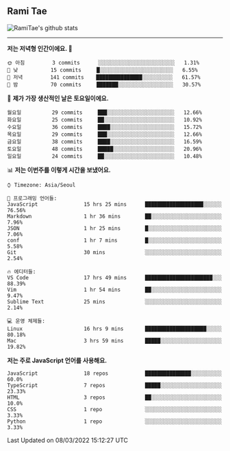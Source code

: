 ## Rami Tae

![RamiTae's github stats](https://github-readme-stats.vercel.app/api?username=RamiTae&show_icons=true&theme=tokyonight)

---
<!--START_SECTION:waka-->
**저는 저녁형 인간이에요. 🦉** 

```text
🌞 아침         3 commits      ░░░░░░░░░░░░░░░░░░░░░░░░░   1.31% 
🌆 낮　         15 commits     █░░░░░░░░░░░░░░░░░░░░░░░░   6.55% 
🌃 저녁         141 commits    ███████████████░░░░░░░░░░   61.57% 
🌙 밤　         70 commits     ███████░░░░░░░░░░░░░░░░░░   30.57%

```
📅 **제가 가장 생산적인 날은 토요일이에요.** 

```text
월요일          29 commits     ███░░░░░░░░░░░░░░░░░░░░░░   12.66% 
화요일          25 commits     ██░░░░░░░░░░░░░░░░░░░░░░░   10.92% 
수요일          36 commits     ████░░░░░░░░░░░░░░░░░░░░░   15.72% 
목요일          29 commits     ███░░░░░░░░░░░░░░░░░░░░░░   12.66% 
금요일          38 commits     ████░░░░░░░░░░░░░░░░░░░░░   16.59% 
토요일          48 commits     █████░░░░░░░░░░░░░░░░░░░░   20.96% 
일요일          24 commits     ██░░░░░░░░░░░░░░░░░░░░░░░   10.48%

```


📊 **저는 이번주를 이렇게 시간을 보냈어요.** 

```text
⌚︎ Timezone: Asia/Seoul

💬 프로그래밍 언어들: 
JavaScript               15 hrs 25 mins      ███████████████████░░░░░░   76.56% 
Markdown                 1 hr 36 mins        ██░░░░░░░░░░░░░░░░░░░░░░░   7.96% 
JSON                     1 hr 25 mins        █░░░░░░░░░░░░░░░░░░░░░░░░   7.06% 
conf                     1 hr 7 mins         █░░░░░░░░░░░░░░░░░░░░░░░░   5.58% 
Git                      30 mins             ░░░░░░░░░░░░░░░░░░░░░░░░░   2.54%

🔥 에디터들: 
VS Code                  17 hrs 49 mins      ██████████████████████░░░   88.39% 
Vim                      1 hr 54 mins        ██░░░░░░░░░░░░░░░░░░░░░░░   9.47% 
Sublime Text             25 mins             ░░░░░░░░░░░░░░░░░░░░░░░░░   2.14%

💻 운영 체제들: 
Linux                    16 hrs 9 mins       ████████████████████░░░░░   80.18% 
Mac                      3 hrs 59 mins       █████░░░░░░░░░░░░░░░░░░░░   19.82%

```

**저는 주로 JavaScript 언어를 사용해요.** 

```text
JavaScript               18 repos            ███████████████░░░░░░░░░░   60.0% 
TypeScript               7 repos             █████░░░░░░░░░░░░░░░░░░░░   23.33% 
HTML                     3 repos             ██░░░░░░░░░░░░░░░░░░░░░░░   10.0% 
CSS                      1 repo              ░░░░░░░░░░░░░░░░░░░░░░░░░   3.33% 
Python                   1 repo              ░░░░░░░░░░░░░░░░░░░░░░░░░   3.33%

```



 Last Updated on 08/03/2022 15:12:27 UTC
<!--END_SECTION:waka-->
